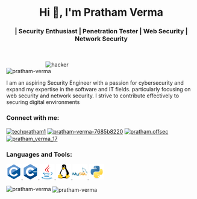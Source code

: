 <h1 align="center">Hi 👋, I'm Pratham Verma</h1>
<h3 align="center">| Security Enthusiast | Penetration Tester | Web Security | Network Security</h3><br></br>

<img align = "right" alt ="hacker" width="400" src="https://i.pinimg.com/originals/8b/e4/ef/8be4efc0a8e5bc4903aae00db82cb982.gif">

<p align="left"> <img src="https://komarev.com/ghpvc/?username=pratham-verma&label=Profile%20views&color=0e75b6&style=flat" alt="pratham-verma" /> </p>
<p> I am an aspiring Security Engineer with a passion for cybersecurity and expand my expertise in the software and IT fields. particularly focusing on web security and network security. I strive to contribute effectively to securing digital environments </p> 

<h3 align="left">Connect with me:</h3>
<p align="left">
<a href="https://twitter.com/techpratham1" target="blank"><img align="center" src="https://raw.githubusercontent.com/rahuldkjain/github-profile-readme-generator/master/src/images/icons/Social/twitter.svg" alt="techpratham1" height="30" width="40" /></a>
<a href="https://linkedin.com/in/pratham-verma-7685b8220" target="blank"><img align="center" src="https://raw.githubusercontent.com/rahuldkjain/github-profile-readme-generator/master/src/images/icons/Social/linked-in-alt.svg" alt="pratham-verma-7685b8220" height="30" width="40" /></a>
<a href="https://instagram.com/pratham.offsec" target="blank"><img align="center" src="https://raw.githubusercontent.com/rahuldkjain/github-profile-readme-generator/master/src/images/icons/Social/instagram.svg" alt="pratham.offsec" height="30" width="40" /></a>
<a href="https://www.leetcode.com/pratham_verma_17" target="blank"><img align="center" src="https://raw.githubusercontent.com/rahuldkjain/github-profile-readme-generator/master/src/images/icons/Social/leet-code.svg" alt="pratham_verma_17" height="30" width="40" /></a>
</p>

<h3 align="left">Languages and Tools:</h3>
<p align="left"> <a href="https://www.cprogramming.com/" target="_blank" rel="noreferrer"> <img src="https://raw.githubusercontent.com/devicons/devicon/master/icons/c/c-original.svg" alt="c" width="40" height="40"/> </a> <a href="https://www.w3schools.com/cpp/" target="_blank" rel="noreferrer"> <img src="https://raw.githubusercontent.com/devicons/devicon/master/icons/cplusplus/cplusplus-original.svg" alt="cplusplus" width="40" height="40"/> </a> <a href="https://www.java.com" target="_blank" rel="noreferrer"> <img src="https://raw.githubusercontent.com/devicons/devicon/master/icons/java/java-original.svg" alt="java" width="40" height="40"/> </a> <a href="https://www.linux.org/" target="_blank" rel="noreferrer"> <img src="https://raw.githubusercontent.com/devicons/devicon/master/icons/linux/linux-original.svg" alt="linux" width="40" height="40"/> </a> <a href="https://www.mysql.com/" target="_blank" rel="noreferrer"> <img src="https://raw.githubusercontent.com/devicons/devicon/master/icons/mysql/mysql-original-wordmark.svg" alt="mysql" width="40" height="40"/> </a> <a href="https://www.python.org" target="_blank" rel="noreferrer"> <img src="https://raw.githubusercontent.com/devicons/devicon/master/icons/python/python-original.svg" alt="python" width="40" height="40"/> </a> </p>


<p><img align="left" src="https://github-readme-streak-stats.herokuapp.com/?user=pratham-verma&" alt="pratham-verma" /></p>
<p>&nbsp;<img align="center" src="https://github-readme-stats.vercel.app/api?username=pratham-verma&show_icons=true&locale=en" alt="pratham-verma" /></p>
